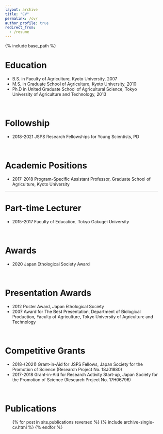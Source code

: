 ```yaml
---
layout: archive
title: "CV"
permalink: /cv/
author_profile: true
redirect_from:
  - /resume
---
```


{% include base_path %}

# Education

* B.S. in Faculty of Agriculture, Kyoto University, 2007  
* M.S. in Graduate School of Agriculture, Kyoto University, 2010  
* Ph.D in United Graduate School of Agricultural Science, Tokyo University of Agriculture and Technology, 2013

<br>

# Followship

* 2018-2021     JSPS Research Fellowships for Young Scientists, PD  

<br>

# Academic Positions

* 2017-2018  Program-Specific Assistant Professor, Graduate School of Agriculture, Kyoto University  

---

# Part-time Lecturer

* 2015-2017     Faculty of Education, Tokyo Gakugei University  

<br>

# Awards

* 2020     Japan Ethological Society Award  

<br>

# Presentation Awards

* 2012     Poster Award, Japan Ethological Society  
* 2007     Award for The Best Presentation, Department of Biological Production, Faculty of Agriculture, Tokyo University of Agriculture and Technology  

<br>

# Competitive Grants

* 2018-(2021) Grant-in-Aid for JSPS Fellows, Japan Society for the Promotion of Science (Research Project No. 18J01880)  
* 2017-2018 Grant-in-Aid for Research Activity Start-up, Japan Society for the Promotion of Science (Research Project No. 17H06796)

<br>

# Publications

<ul>{% for post in site.publications reversed %}
    {% include archive-single-cv.html %}
  {% endfor %}</ul>
